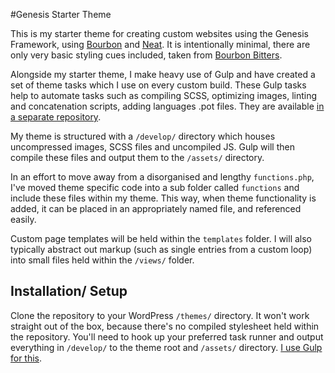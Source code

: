 #Genesis Starter Theme

This is my starter theme for creating custom websites using the Genesis Framework, using [Bourbon](http://bourbon.io/) and [Neat](http://neat.bourbon.io). It is intentionally minimal, there are only very basic styling cues included, taken from [Bourbon Bitters](http://bitters.bourbon.io/). 

Alongside my starter theme, I make heavy use of Gulp and have created a set of theme tasks which I use on every custom build. These Gulp tasks help to automate tasks such as compiling SCSS, optimizing images, linting and concatenation scripts, adding languages .pot files. They are available [in a separate repository](https://github.com/craigsimps/gulp-build-tasks/).

My theme is structured with a `/develop/` directory which houses uncompressed images, SCSS files and uncompiled JS. Gulp will then compile these files and output them to the `/assets/` directory.

In an effort to move away from a disorganised and lengthy `functions.php`, I've moved theme specific code into a sub folder called `functions` and include these files within my theme. This way, when theme functionality is added, it can be placed in an appropriately named file, and referenced easily.

Custom page templates will be held within the `templates` folder. I will also typically abstract out markup (such as single entries from a custom loop) into small files held within the `/views/` folder.

## Installation/ Setup

Clone the repository to your WordPress `/themes/` directory. It won't work straight out of the box, because there's no compiled stylesheet held within the repository. You'll need to hook up your preferred task runner and output everything in `/develop/` to the theme root and `/assets/` directory. [I use Gulp for this](https://github.com/craigsimps/gulp-build-tasks/).
